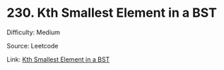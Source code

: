 # 230. Kth Smallest Element in a BST
Difficulty: Medium

Source: Leetcode

Link: [Kth Smallest Element in a BST](https://leetcode.com/problems/kth-smallest-element-in-a-bst/description/)

